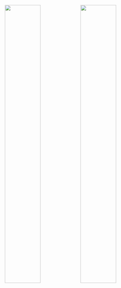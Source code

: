 <p align="center" >
  <img src="https://github-readme-stats.vercel.app/api?username=andresvilla12&show_icons=true&theme=midnight-purple&hide_border=true" width="48%" />
  <img src="https://github-readme-stats.anuraghazra1.vercel.app/api/top-langs/?username=andresvilla12&theme=midnight-purple&hide_border=true&langs_count=10" width="48%" />
</p>
